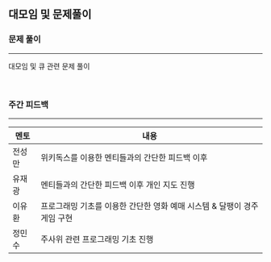 대모임 및 문제풀이
----------------------

<h3>문제 풀이</h3>

------------------------------

대모임 및 큐 관련 문제 풀이

<br>
<h3>주간 피드백</h3>

------------------------------

| 멘토 | 내용 |
|-----|------|
|전성만| 위키독스를 이용한 멘티들과의 간단한 피드백 이후 |
|유재광| 멘티들과의 간단한 피드백 이후 개인 지도 진행 |
|이유환| 프로그래밍 기초를 이용한 간단한 영화 예매 시스템 & 달팽이 경주 게임 구현 |
|정민수| 주사위 관련 프로그래밍 기초 진행 |
